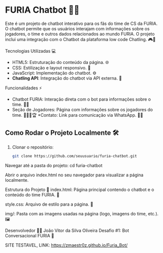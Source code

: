 # FURIA Chatbot 🦊🤖

Este é um projeto de chatbot interativo para os fãs do time de CS da FURIA. O chatbot permite que os usuários interajam com informações sobre os jogadores, o time e outros dados relacionados ao mundo FURIA. O projeto inclui uma integração com o Chatbot da plataforma low code Chatling. 🎮💬

 Tecnologias Utilizadas 💻

- HTML5: Estruturação do conteúdo da página. 🌐
- CSS: Estilização e layout responsivo. 🎨
- JavaScript: Implementação do chatbot. ⚙️
- **Chatling API**: Integração do chatbot via API externa. 🔌

 Funcionalidades ⚡

- Chatbot FURIA: Interação direta com o bot para informações sobre o time. 🤖💬
- Seção de Jogadores: Página com informações sobre os jogadores do time. 🧑‍🤝‍🧑🏆
  *Contato: Link para comunicação via WhatsApp. 📱💬

## Como Rodar o Projeto Localmente 🛠️

1. Clonar o repositório:
   ```bash
   git clone https://github.com/seuusuario/furia-chatbot.git
Navegar até a pasta do projeto: cd furia-chatbot

Abrir o arquivo index.html no seu navegador para visualizar a página localmente. 

Estrutura do Projeto 📁
index.html: Página principal contendo o chatbot e o conteúdo do time FURIA. 📝

style.css: Arquivo de estilo para a página. 🎨

img/: Pasta com as imagens usadas na página (logo, imagens do time, etc.). 🖼️

Desenvolvedor 👨‍💻
João Vitor da Silva Oliveira
Desafio #1: Bot Conversacional FURIA 🦊

SITE TESTAVEL, LINK: https://zmaestr0z.github.io/Furia_Bot/
